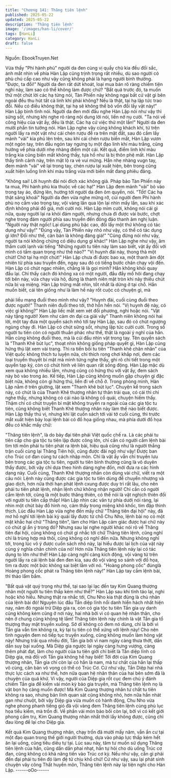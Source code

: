 ```yaml
---
title: "Chương 141: Thăng tiên lệnh"
published: 2025-05-22
updated: 2025-05-22
description: 'Thăng tiên lệnh'
image: '/images/han-li/cover/'
tags: [HanLi]
category: HanLi
draft: false
---
```


Nguồn: EbookTruyen.Net

Vừa thấy "Phi hành phù" người da đen cùng vị quầy chủ kia đều
đổi sắc, ánh mắt nhìn về phía Hàn Lập cũng trịnh trọng rất nhiều,
dù sao người có phù chú cấp cao như vậy cũng không phải là
hạng người bình thường.
"Được, ta đổi!" Người da đen rất dứt khoát, loại mua bán rõ ràng
chiếm tiện nghi này, làm sao có thể không làm được chứ?
"Bất quá trước đó, ta muốn thử một chút lời các hạ từng nói, Tàn
Phiến này không ngại bất cứ vật gì bên ngoài đều thu hút tất cả
linh khí phải không? Nếu là thật, tại hạ lập tức trao đổi. Nếu có
điều không thật, tại hạ sẽ không thể bỏ vốn đổi lấy vật này!" Hàn
Lập bình tĩnh nói.
Người da đen mới đầu nghe Hàn Lập nói như vậy thì sửng sốt,
nhưng khi nghe rõ ràng nội dung lời nói, liền nở nụ cười.
"Ta nói về công hiệu của vật ấy, đều là thật. Các hạ cứ việc thử
một lần!" Người da đen mười phần tin tưởng nói.
Hàn Lập nghe vậy cũng không khách khí, từ trên người lấy ra một
vật như cái chén rượu để ra trên mặt đất, sau đó cầm lấy mảnh
"vải" kia phủ lên trên, sau khi cái chén rượu biến mất, Hàn Lập
vươn một ngón tay, trên đầu ngón tay ngưng tụ một đạo linh khí
màu trắng, cũng hướng về phía dưới nhẹ nhàng điểm một cái.
Kết quả, điểm linh khí màu trắng kia cũng biến mất không thấy,
tựa hồ như là bị thôn phệ mất.
Hàn Lập thấy tình cảnh này, trên mặt lộ ra vẻ vui mừng. Hắn nhẹ
nhàng vugn tay, đem mảnh "vải" về lại trong tay, chén rượu lại
xuất hiện, bên trong cũng xuất hiện luồng linh khí màu trắng vừa
mới biến mất đang phiêu đãng.

"Không sai! Lời huynh đài nói đích xác không giả. Pháp bảo Tàn
Phiến này ta mua, Phi hành phù kia thuộc về các hạ!" Hàn Lập
đem mảnh "vải" bỏ vào trong tay áo, đứng lên, hướng tới người
da đen ôm quyền, nói.
"Tốt! Các hạ thật sảng khoái" Người da đen vừa nghe mừng rỡ,
cúi người đem Phi hành phù nọ cầm vào trong tay, vội vàng lăn
qua lộn lại nhìn mấy lần, sau khi xác định không phải đồ giả, mới
cười nói.
Hàn Lập mỉm cười, không nói cái gì nữa, quay người lại ra khỏi
đám người, nhưng chưa đi được vài bước, chợt nghe trong đám
người phía sau truyền đến đông đảo thanh âm nghị luận.
"Người này thật ngốc! Lại dùng phù bậc cao, đổi lấy một thứ
không có tác dụng như vậy!"
"Đúng vậy, Tàn Phiến này nhỏ như vậy, có thể có tác dụng gì lớn?
Đổi như thế, căn bản là không đáng giá!"
"Cũng đừng nói như vậy, người ta nói không chừng có diệu dụng
gì khác!"
Hàn Lập nghe như vậy, âm thầm cười lạnh vài tiếng "Những
người tu tiên này làm sao biết, vật ấy đối với mình có tầm quan
trọng như thế nào?"
"Vị huynh đài này, thong thả một chút! Chờ tại hạ một chút!" Hàn
Lập chưa đi được bao xa, một thanh âm đột nhiên từ phía sau
truyền đến, ngay sau đó có tiếng bước chân chạy vội đến.
Hàn Lập có chút ngạc nhiên, chẳng lẽ là gọi mình? Hắn không
khỏi quay đầu lại.
Chỉ thấy cách đó không xa có một người, đầu đầy mồ hôi đang
chạy tới bên này, vừa chạy vừa hô, đúng là thanh niên mặt tròn
khi nãy thiếu chút nữa bị vạ miệng.
Hàn Lập trừng mắt nhìn, tốt nhất là dừng ở tại chỗ. Hắn muốn
biết, cái tên giống như là làm hề này rốt cuộc có chuyện gì, mà

phải liều mạng đuổi theo mình như vậy?
"Huynh đài, cuối cùng đuổi theo được người!" Thanh niên đuổi
theo tới, thở hỗn hển nói.
"Vị huynh đệ này, có việc gì không?" Hàn Lập liếc mắt xem xét đối
phương, nghi hoặc nói.
"Vật này tặng người! Xem như cảm ơn đại ca giải vây" Thanh niên
không nói hai lời, một tay đưa một quyển sách nhỏ tới tay Hàn
Lập, sau đó có chút ngượng ngùng chạy đi.
Hàn Lập có chút sửng sốt, nhưng lập tức cười cười. Trong số
người tu tiên còn có người thuần phác như thế, thật là ngoài ý
nghĩ của hắn. Hắn cũng không đuổi theo, mà là cúi đầu nhìn vật
trong tay.
Tên quyển sách là "Thanh Khê bút lục", thoạt nhìn không giống
pháp quyết gì, Hàn Lập cũng hứng thú lật xem vài trang.
Thì ra tiền bối tu tiên "Thanh khê chân nhân" của Việt quốc không
thích tu luyện nữa, chỉ thích rong chơi khắp nơi, đem các loại
truyền thuyết bí mật mà mình từng nghe thấy, ghi rõ chi tiết trong
một quyển tạp ký, còn có chút hình vẽ liên quan rất sống động.
Hàn Lập mặc dù xem qua không nhiều lắm, nhưng cũng có hứng
thú với vật ấy, đem sách này bỏ vào trong áo.
Kế tiếp, Hàn Lập cũng không muốn gặp chuyện gì đặc biệt nữa,
không còn gì hứng thú, liền đi về chỗ ở. Trong phòng mình, Hàn
Lập nằm ở trên giường, lật xem "Thanh khê bút lục".
Chuyện kể trong sách này, có chút là của Thanh Khê thượng
nhân tự thân trải qua, có cái thì chỉ nghe thấy, nhưng không có cái
nào là không cổ quái, chuyện hiếm thấy. Thậm chí có chút truyện
bí mật không truyền ra ngoài của các gia tộc tu tiên, cũng không
biết Thanh Khê thượng nhân này làm thế nào biết được.
Hàn Lập thấy thú vị, nhưng khi lật cuốn sách tới vài tờ cuối cùng,
thì trước mắt xuất hiện bảy loại lệnh bài có đồ họa giống nhau,
mà phía dưới đồ họa đều có khắc mấy chữ:

"Thăng tiên lệnh", là do bảy đại tiên phái Việt quốc chế ra. Là các
phái tu tiên cấp cho gia tộc tu tiên lập được công lớn, chỉ cần có
người cầm lệnh bài tìm tới môn phái tu tiên phát ra lệnh bài, hiệu
quả cũng như là người thắng trận cuối cùng lại Thăng Tiên hội,
cũng được đãi ngộ như vậy! Được ban cho Trúc cơ đan cùng tư
cách nhập môn. Chỉ là vật ấy vẫn chỉ truyền lưu bên trong các gia
tộc tu tiên, người tu tiên bình thường cũng là vô duyên thấy được,
bởi vậy chỉ dựa theo hình dáng nghe đồn, mới đưa ra các hình
dạng này.
Cuối cùng, Thanh Khê thượng nhân còn dùng vài chữ, viết ra một
câu nói: Lệnh này cũng được các gia tộc tu tiên dùng để chuyển
nhượng và giao dịch, hơn nữa thời hạn phát lệnh cxung được duy
trì rất lâu, cho nên phái tu tiên phát lệnh, nhận lệnh chứ không
nhận người! Chỉ cần có người cầm lệnh tới, cũng là một bước
thăng thiên, có thể nói là vật nghịch thiên đối với người tu tiên cấp
thấp!
Hàn Lập nhìn các văn tự phía dưới nói ràng, lại nhìn một chút bảy
đồ hình nọ, cảm thấy trong miệng khô khốc, tim đập thình thịch.
Lúc đầu Hàn Lập vừa nghe đến mấy chữ "Thăng tiên đại hội" này,
đã mơ hồ nghĩ tới lệnh bài kỳ quái lấy được từ chỗ Chu Nho, lệnh
bài nọ có một mặt khắc hai chữ "Thăng tiên", làm cho Hàn Lập
cảm giác được hai chữ này có chút gì ẩn ý trong đó?
Nhưng sau lại nghe người khác nói rõ về Thăng tiên đại hội, cũng
không có chút gì nhắc tới chữ Thăng tiên lệnh, cũng nghĩ chỉ là
trùng hợp mà thôi, cũng không có nghĩ đến nữa. Nhưng không
nghĩ tới, trong lúc vô ý được cuốn sách nhỏ này, lại hiểu được lai
lịch của vật này cùng ý nghĩa chân chính của nó! Hơn nữa Thăng
tiên lệnh này lại có tác dụng to lớn như thế!
Hàn Lập càng nghĩ càng kích động, vội vàng từ trên người lấy ra
cái lệnh bài đen đen kia, sau đó vội vàng so sánh với đồ họa, tìm
ra được một bức không sai biệt lắm với nó.
"Hoàng phong cốc" đúnglà Hoàng phong cốc phát ra Thăng tiên
lệnh này!" Hàn Lập tay cầm lệnh bài, thì thào lẩm bẩm.

"Bất quá vật quý trọng như thế, tại sao lại lạc đến tay Kim Quang
thượng nhân một người tu tiên thấp kém như thế?" Hàn Lập sau
khi tỉnh táo lại, nghi hoặc khó hiểu.
Nhưng thật ra nhắc tới, Chu Nho kia thật đúng là chủ nhân của
lệnh bài đó!
Nguyên lúc đầu Tần diệp lĩnh nổi danh hiển hách nhất hiện nay,
năm đó ngoài trừ Diệp gia ra, còn có gia tộc tu tiên Tần gia uy
danh cũng không kém cũng ở nơi này, hai nhà bởi vì có quan hệ
nhân thân, cho nên ở chung cũng không tệ lắm!
Thăng tiên lệnh này chính là vật Tần gia tổ thượng thay mặt
truyền xuống. Sở dĩ không có đem nó dùng, chỉ là bởi vì Tần gia
vẫn tìm không ra, kỳ tại tu tiên có thể xứng với lệnh này! Cho nên
tình nguyện đem nó tiếp tục truyền xuống, cũng không muốn làm
hỏng vật này!
Nhưng trải qua nhiều đời, Tần gia bởi vì nam ngày càng thưa
thớt, dần dần suy bại xuống. Mà Diệp gia ngược lại ngày càng
hưng vượng, càng thêm phát đạt, làm cho người của tu tiên giới
chỉ biết là Tần diệp lĩnh có Diệp gia, mà đối với Tần gia không hề
hay biết!
Tới đời của Kim Quang thượng nhân, Tần gia chỉ còn lại có hắn là
nam, mà tư chất của hắn lại thấp vô cùng, căn bản vô vọng có thể
có Trúc Cơ. Cứ như vậy, Tần Diệp hai nhà thực lực cách xa như
thế, hơn nữa quan hệ nhân thân của hai bên sớm đã là chuyện
của quá khứ. Vì vậy, người của Diệp gia rốt cục đem chủ ý đánh
chiếm Tần gia để kiếm vài món kỳ bảo gia truyền, mà Thăng tiên
lệnh nọ là vật bọn họ càng muốn được!
Mà Kim Quang thượng nhân tư chất tu tiên không ra sao, nhưng
bản lĩnh quan sát cũng không nhỏ, hơn nữa hắn nhát gan như
chuột, bởi vậy Diệp gia vừa muốn có hành động, Chu Nho vừa
nghe phong phanh tiếng gió đã vội vàng đem Thăng tiên lệnh
cùng phù lục họa tiểu kiếm, mà trốn đi. Về phần vài món bảo bối
còn lại, bởi vì có kết giới phong cấm trụ, Kim Quang thượng nhân
nhất thời lấy không được, cũng chỉ đau lòng để lại cho Diệp gia.

Kết quả Kim Quang thượng nhân, chạy trốn đã mười mấy năm,
vẫn ẩn cư tại một đạo quan trong thế giới người thường, dựa vào
pháp lực thấp kém hết ăn lại uống, cũng tiêu diêu tự tại. Lúc sau
này, tâm tư muốn sử dụng Thăng tiên lệnh của hắn, cũng dần dần
phai nhạt, hắn tự hỏi cho dù uống Trúc cơ đan, cũng không có
khả năng tiến vào Trúc cơ kỳ. Nếu như vậy, cần gì phải đến đại
phái tu tiên đó làm đệ tử chịu khổ chứ!
Cứ như vậy, sau lại phát sinh chuyện vây công Thất huyền môn,
Thăng tiên lệnh này lại tiện nghi cho Hàn Lập.
------oOo------
